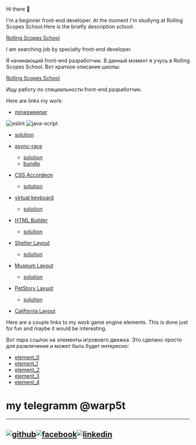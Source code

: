 Hi there 👋

I'm a beginner front-end developer. At the moment I'm studiyng at Rolling Scopes School.Here is the briefly description school:

[Rolling Scopes School](https://github.com/warp5t/tasks) 

I am searching job by specialty front-end developer.

 Я начинающий front-end разработчик. В данный момент я учусь в Rolling Scopes School. Вот краткое описание школы:

[Rolling Scopes School](https://github.com/warp5t/tasks) 
 
 Ищу работу по специальности front-end разработчик.


 Here are links my work:
- [minesweeper](https://github.com/rolling-scopes-school/tasks/blob/master/tasks/minesweeper/README.md)

![eslint](https://github.com/warp5t/warp5t/assets/63461102/1075a846-c512-475f-bb04-ba33f2a00fef)
![java-script](https://github.com/warp5t/warp5t/assets/63461102/d6e6c8ec-d21b-4f17-9375-2e14acb53da0)
   - [solution](https://warp5t.github.io/minesweeper.github.io/)

- [async-race](https://github.com/rolling-scopes-school/tasks/blob/master/tasks/async-race.md)
    - [solution](https://github.com/warp5t/async-race)
    - [bundle](https://github.com/warp5t/async-race-bundle)

- [CSS Accordeon](https://github.com/DrDiman/CSS-Bayan-task)
    - [solution](https://warp5t.github.io/cssBayan/cssBayan/index.html)

- [virtual keyboard](https://github.com/rolling-scopes-school/tasks/blob/master/tasks/virtual-keyboard/virtual-keyboard-en.md)
    - [solution](https://github.com/warp5t/virtual-keyboard/pull/1)

- [HTML Builder](https://github.com/rolling-scopes-school/tasks/tree/master/stage1/modules/html-builder)
    - [solution](https://github.com/warp5t/HTML-builder)

- [Shelter Layout](https://github.com/rolling-scopes-school/tasks/blob/master/tasks/shelter/shelter.md)
   - [solution](https://warp5t.github.io/shelter.github.io/)

- [Museum Layout](https://github.com/rolling-scopes-school/tasks/blob/master/tasks/museum/museum-dom.md)
   - [solution](https://warp5t.github.io/museum.github.io/)
 
- [PetStory Layuot](https://github.com/rolling-scopes-school/tasks/blob/master/stage1/stream2/online-zoo/README.md)
   - [solution](https://warp5t.github.io/warp5t.petStory.github.io/)

- [California Layout](https://warp5t.github.io/california.github.io/)

 Here are a couple links to my work game engine elements. This is done just for fun and maybe it would be interesting.
 
 Вот пара ссылок на элементы игрововго движка. Это сделано просто для развлечения и может быть будет интересно:

- [element_0](https://warp5t.github.io/warp5t.element_engine_2.github.io/)
- [element_1](https://warp5t.github.io/warp5t.element_engine_1.github.io/)
- [element_2](https://warp5t.github.io/warp5t.element_engine_3.github.io/)
- [element_3](https://warp5t.github.io/warp5t.element_engine_4.github.io/)
- [element_4](https://warp5t.github.io/warp5t.element_engine_5.github.io/)

# my telegramm @warp5t

---
[![github](https://cloud.githubusercontent.com/assets/17016297/18839843/0e06a67a-83d2-11e6-993a-b35a182500e0.png)][1][![facebook](https://cloud.githubusercontent.com/assets/17016297/18839836/0a06deb4-83d2-11e6-8078-1d0974af0f63.png)][2][![linkedin](https://cloud.githubusercontent.com/assets/17016297/18839848/0fc7e74e-83d2-11e6-8c6a-277fc9d6e067.png)][3]
---
[1]: http://www.github.com
[2]: https://www.linkedin.com
[3]: https://www.facebook.com
